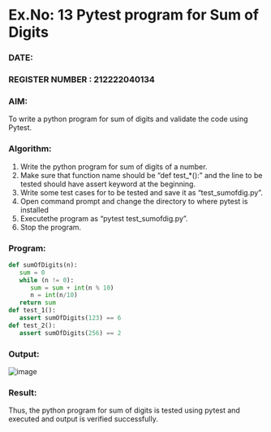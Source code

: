 # Ex.No: 13 Pytest program for Sum of Digits 

### DATE:                                                                            
### REGISTER NUMBER : 212222040134
### AIM: 
To write a python program for sum of digits and validate the code using Pytest. 
### Algorithm:

1. Write the python program for sum of digits of a number. 
2. Make sure that function name should be “def test_*():” and the line to be tested 
should have assert keyword at the beginning. 
3. Write some test cases for to be tested and save it as “test_sumofdig.py”. 
4. Open command prompt and change the directory to where pytest is installed
5. Executethe program as “pytest test_sumofdig.py”. 
6. Stop the program.

### Program:


```py
def sumOfDigits(n):
   sum = 0
   while (n != 0):
      sum = sum + int(n % 10)
      n = int(n/10)
   return sum
def test_1():
   assert sumOfDigits(123) == 6
def test_2():
   assert sumOfDigits(256) == 2
```

### Output:
![image](https://github.com/user-attachments/assets/eb0978b1-6ede-45f5-9fa2-f90eab8b1ad6)




### Result:
Thus, the python program for sum of digits is tested using pytest and executed and output is verified successfully.

